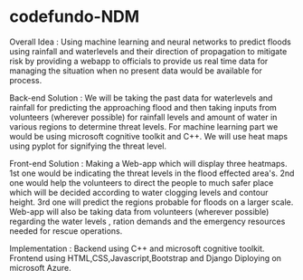 # codefundo-NDM

Overall Idea : Using machine learning and neural networks to predict floods using rainfall and waterlevels and their direction of propagation to mitigate risk by providing a webapp to officials to provide us real time data for managing the situation when no present data would be available for process.

Back-end Solution : We will be taking the past data for waterlevels and rainfall for predicting the approaching flood and then taking inputs from volunteers (wherever possible) for rainfall levels and amount of water in various regions to determine threat levels. For machine learning part we would be using microsoft cognitive toolkit and C++. We will use heat maps using pyplot for signifying the threat level.

Front-end Solution : Making a Web-app which will display three heatmaps. 1st one  would be indicating the threat levels in the flood effected area's. 2nd one would help the volunteers to direct the people to much safer place which will be decided according to water clogging levels and contour height. 3rd one will predict the regions probable for floods on a larger scale.
Web-app will also be taking data from volunteers (wherever possible) regarding the water levels , ration demands and the emergency resources needed for rescue operations.

Implementation : Backend using C++ and microsoft cognitive toolkit.
                 Frontend using HTML,CSS,Javascript,Bootstrap and Django
                 Diploying on microsoft Azure.
